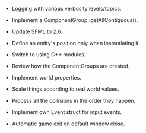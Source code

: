 - Logging with various verbosity levels/topics.

- Implement a ComponentGroup::getAllContiguous().

- Update SFML to 2.6.

- Define an entity's position only when instantiating it.

- Switch to using C++ modules.

- Review how the ComponentGroups are created.

- Implement world properties.

- Scale things according to real world values.

- Process all the collisions in the order they happen.

- Implement own Event struct for input events.

- Automatic game exit on default window close.
